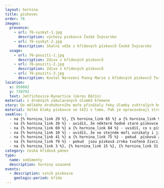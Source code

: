```yaml
---
layout: hornina
title: pískovec
order: 76
images:
  presence:
    - url: 76-vyskyt-1.jpg
      description: výchozy piskovce České Švýcarsko
    - url: 76-vyskyt-2.jpg
      description: Skalní věže z křídových pískovců České Švýcarsko
  usage:
    - url: 76-pouziti-1.jpg
      description: Zdivo z křídových pískovců
    - url: 76-pouziti-2.jpg
      description: Zdivo z křídových pískovců
    - url: 76-pouziti-3.jpg
      description: Kostel Narození Panny Marie z křídových pískovců Turnov
location:
  x: 958602
  y: 730792
  text: Jetřichovice-Rynartice (okres Děčín)
material: z drobných zakulacených úlomků křemene
story: Do mělkého druhohorního moře přinášely řeky úlomky zvětralých hornin. Po daleké cestě, plné nárazů a obrušování se většina minerálů rozpadla a zůstala jen zrníčka křemene, která byla nejodolnější. Na dně moře se ukládaly mocné vrstvy křemenného písku. Mezi zrnky písku vykrystalizovaly minerály, které je slepily v pevnou horninu - pískovec. Později moře ustoupilo a sedimenty mořského dna se ocitly na souši. V třetihorách byly některé části křídové pánve vyzdviženy tektonickými pohyby. Vodní toky se do měkkých pískovců "zakously" a vytvořily hluboká údolí. Vznikla tak krajina skalních měst v Česko-saském Švýcarsku, v okolí Adršpachu nebo v Českém Ráji.
material: Velké bloky pískovce se těží v lomu. Pak je opracovávají stroje nebo kameníci a sochaři. Dříve se z pískovcových kvádrů stavěly celé domy, kostely a další stavby. Karlův most a katedrála sv. Víta v Praze, chrám sv. Barbory v Kutné Hoře a mnoho dalších památek je postaveno právě z křídových pískovců. Dnes je potřebujeme hlavně na opravy památek. Pískovec je také oblíbeným materiálem pro sochy, pomníky a ozdobné předměty. Nejčistší křídové pískovce se využívají při výrobě skla. Křídové pískovce jsou velmi porézní. díky tomu se do nich "vejde" velké množství vody - může to být až kolem 30 % objemu horniny. Česká křídová pánev je naší největší zásobárnou podzemní vody.
seeAlso: |
  - na {% hornina_link 29 %}, {% hornina_link 65 %} a {% hornina_link 91 %} - uvidíš, že pískovce vznikaly i na jiných místech a v jiných obdobích a že mohou vypadat různě
  - na {% hornina_link 39 %} - uvidíš, že některé hodně staré pískovce mohou být tvrdší než žula
  - na {% hornina_link 69 %} a {% hornina_link 84 %} - uvidíš, co s pískovcem udělá metamorfóza
  - na {% hornina_link 10 %} - uvidíš, že ve stejném moři vznikaly i jiné sedimenty.
  - na {% hornina_link 41 %} a {% hornina_link 75 %} - pokud  písková zrnka vznikla z úlomků starších  hornin, nehovoříme o pískovci, ale o drobě
  - na {% hornina_link 79 %} - pokud  jsou písková zrnka tvořená živci, nehovoříme o pískovci, ale o arkóze
  - na {% hornina_link 3 %}, {% hornina_link 15 %}, {% hornina_link 31 %}, {% hornina_link 43 %} a  {% hornina_link 93 %} - pokud hornina obsahuje více než 25 % ůlomků větších než 2 mm, není to pískovec, ale slepenec
category: česká křídová pánev
type:
  name: sedimenty
  description: horniny usazené
events:
  - description: vznik pískovce
    geologic-period: křída
---
```


